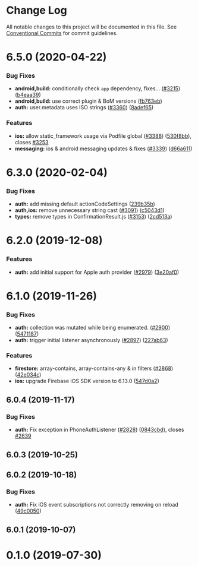 # Change Log

All notable changes to this project will be documented in this file.
See [Conventional Commits](https://conventionalcommits.org) for commit guidelines.

# 6.5.0 (2020-04-22)


### Bug Fixes

* **android,build:** conditionally check `app` dependency, fixes… ([#3215](https://github.com/invertase/react-native-firebase/tree/master/packages/auth/issues/3215)) ([b4eaa39](https://github.com/invertase/react-native-firebase/tree/master/packages/auth/commit/b4eaa39ea8022535696d28e6eacb5c3e3ce9578f))
* **android,build:** use correct plugin & BoM versions ([fb763eb](https://github.com/invertase/react-native-firebase/tree/master/packages/auth/commit/fb763ebde216d8c789b08bd0d77c078089776627))
* **auth:** user.metadata uses ISO strings ([#3360](https://github.com/invertase/react-native-firebase/tree/master/packages/auth/issues/3360)) ([8adef65](https://github.com/invertase/react-native-firebase/tree/master/packages/auth/commit/8adef653faa008e0146374f99f5ba1af902749bf))


### Features

* **ios:** allow static_framework usage via Podfile global ([#3388](https://github.com/invertase/react-native-firebase/tree/master/packages/auth/issues/3388)) ([530f8bb](https://github.com/invertase/react-native-firebase/tree/master/packages/auth/commit/530f8bbb51f89f106854dbf1df5ec80211e2cf8b)), closes [#3253](https://github.com/invertase/react-native-firebase/tree/master/packages/auth/issues/3253)
* **messaging:** ios & android messaging updates & fixes ([#3339](https://github.com/invertase/react-native-firebase/tree/master/packages/auth/issues/3339)) ([d66a611](https://github.com/invertase/react-native-firebase/tree/master/packages/auth/commit/d66a6118f82005087f53b86571990fc071402153))



# 6.3.0 (2020-02-04)


### Bug Fixes

* **auth:** add missing default actionCodeSettings ([239b35b](https://github.com/invertase/react-native-firebase/tree/master/packages/auth/commit/239b35b362289629fa4c46aa792f9b4200545d24))
* **auth,ios:** remove unnecessary string cast ([#3091](https://github.com/invertase/react-native-firebase/tree/master/packages/auth/issues/3091)) ([c5043d1](https://github.com/invertase/react-native-firebase/tree/master/packages/auth/commit/c5043d1fcffa0902f4521125e3fb5ac2178fe264))
* **types:** remove types in ConfirmationResult.js ([#3153](https://github.com/invertase/react-native-firebase/tree/master/packages/auth/issues/3153)) ([2cd513a](https://github.com/invertase/react-native-firebase/tree/master/packages/auth/commit/2cd513aee3fd6adbe18c7d1a26d1e72ab7eb4f2b))



# 6.2.0 (2019-12-08)


### Features

* **auth:** add initial support for Apple auth provider ([#2979](https://github.com/invertase/react-native-firebase/tree/master/packages/auth/issues/2979)) ([3e20af0](https://github.com/invertase/react-native-firebase/tree/master/packages/auth/commit/3e20af06db6a8061deb79831fa915b6fc293fd27))



# 6.1.0 (2019-11-26)


### Bug Fixes

* **auth:** collection was mutated while being enumerated. ([#2900](https://github.com/invertase/react-native-firebase/tree/master/packages/auth/issues/2900)) ([5471187](https://github.com/invertase/react-native-firebase/tree/master/packages/auth/commit/5471187b30527cd1157bde209886664e52413a7c))
* **auth:** trigger initial listener asynchronously ([#2897](https://github.com/invertase/react-native-firebase/tree/master/packages/auth/issues/2897)) ([227ab63](https://github.com/invertase/react-native-firebase/tree/master/packages/auth/commit/227ab631a6163a950af675da690b1467f7616d6c))


### Features

* **firestore:** array-contains, array-contains-any & in filters ([#2868](https://github.com/invertase/react-native-firebase/tree/master/packages/auth/issues/2868)) ([42e034c](https://github.com/invertase/react-native-firebase/tree/master/packages/auth/commit/42e034c4807da54441d2baeab9f57bbf1a137a4a))
* **ios:** upgrade Firebase iOS SDK version to 6.13.0 ([547d0a2](https://github.com/invertase/react-native-firebase/tree/master/packages/auth/commit/547d0a2d74a68808b29063f9b3aa3e1ac38551fc))



## 6.0.4 (2019-11-17)


### Bug Fixes

* **auth:** Fix exception in PhoneAuthListener ([#2828](https://github.com/invertase/react-native-firebase/tree/master/packages/auth/issues/2828)) ([0843cbd](https://github.com/invertase/react-native-firebase/tree/master/packages/auth/commit/0843cbdf3a4548c78a93bed115a1b3b0666436d1)), closes [#2639](https://github.com/invertase/react-native-firebase/tree/master/packages/auth/issues/2639)



## 6.0.3 (2019-10-25)



## 6.0.2 (2019-10-18)


### Bug Fixes

* **auth:** Fix iOS event subscriptions not correctly removing on reload ([49c0050](https://github.com/invertase/react-native-firebase/tree/master/packages/auth/commit/49c0050383aa0c54a2329104e2ad85a5e41a4a95))



## 6.0.1 (2019-10-07)



# 0.1.0 (2019-07-30)
